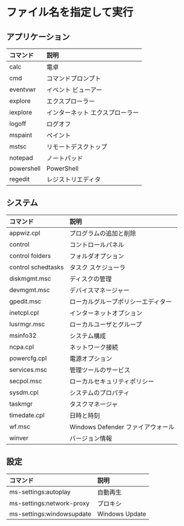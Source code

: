 # ファイル名を指定して実行
## アプリケーション
|コマンド|説明|
|:---|:---|
|calc|電卓|
|cmd|コマンドプロンプト|
|eventvwr|イベント ビューアー|
|explore|エクスプローラー|
|iexplore|インターネット エクスプローラー|
|logoff|ログオフ|
|mspaint|ペイント|
|mstsc|リモートデスクトップ|
|notepad|ノートパッド|
|powershell|PowerShell|
|regedit|レジストリエディタ|

## システム
|コマンド|説明|
|:---|:---|
|appwiz.cpl|プログラムの追加と削除|
|control|コントロールパネル|
|control folders|フォルダオプション|
|control schedtasks|タスク スケジューラ|
|diskmgmt.msc|ディスクの管理|
|devmgmt.msc|デバイスマネージャー|
|gpedit.msc|ローカルグループポリシーエディター|
|inetcpl.cpl|インターネットオプション|
|lusrmgr.msc|ローカルユーザとグループ|
|msinfo32|システム構成|
|ncpa.cpl|ネットワーク接続|
|powercfg.cpl|電源オプション|
|services.msc|管理ツールのサービス|
|secpol.msc|ローカルセキュリティポリシー|
|sysdm.cpl|システムのプロパティ|
|taskmgr|タスクマネージャ|
|timedate.cpl|日時と時刻|
|wf.msc|Windows Defender ファイアウォール|
|winver|バージョン情報|

## 設定
|コマンド|説明|
|:---|:---|
|ms-settings:autoplay|自動再生|
|ms-settings:network-proxy|プロキシ|
|ms-settings:windowsupdate|Windows Update|

